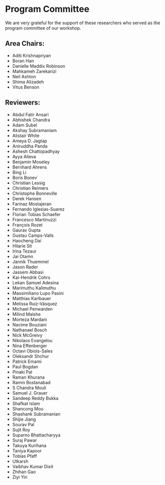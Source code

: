 # Program Committee
We are very grateful for the support of these researchers who served as the program committee of our workshop.

## Area Chairs:
- Aditi Krishnapriyan
- Boran Han
- Danielle Maddix Robinson
- Mahkameh Zarekarizi
- Neil Ashton
- Shima Alizadeh
- Vitus Benson
  
## Reviewers:
- Abdul Fatir Ansari
- Abhishek Chandra
- Adam Subel
- Akshay Subramaniam
- Alistair White
- Ameya D. Jagtap
- Aniruddha Panda
- Ashesh Chattopadhyay
- Ayya Alieva
- Benjamin Moseley
- Bernhard Ahrens
- Bing Li
- Boris Bonev`
- Christian Lessig
- Christian Reimers
- Christophe Bonneville
- Derek Hansen
- Farinaz Mostajeran
- Fernando Iglesias-Suarez
- Florian Tobias Schaefer
- Francesco Martinuzzi
- François Rozet
- Gaurav Gupta
- Gustau Camps-Valls
- Haocheng Dai
- Hilarie Sit
- Irina Tezaur
- Jai Otamn
- Jannik Thuemmel
- Jason Rader
- Jassem Abbasi
- Kai-Hendrik Cohrs
- Lekan Samuel Adesina
- Marimuthu Kalimuthu
- Massimiliano Lupo Pasini
- Matthias Karlbauer
- Melissa Ruiz-Vásquez
- Michael Penwarden
- Milind Malshe
- Morteza Mardani
- Nacime Bouziani
- Nathanael Bosch
- Nick McGreivy
- Nikolaos Evangelou
- Nina Effenberger
- Octavi Obiols-Sales
- Oleksandr Shchur
- Patrick Emami
- Paul Bogdan
- Pinaki Pal
- Raman Khurana
- Ramin Bostanabad
- S Chandra Mouli
- Samuel J. Grauer
- Sandeep Reddy Bukka
- Shafkat Islam
- Shancong Mou
- Shashank Subramanian
- Shijie Jiang
- Sourav Pal
- Sujit Roy
- Suparno Bhattacharyya
- Suraj Pawar
- Takuya Kurihana
- Taniya Kapoor
- Tobias Pfaff
- Utkarsh
- Vaibhav Kumar Dixit
- Zhihan Gao
- Ziyi Yin
